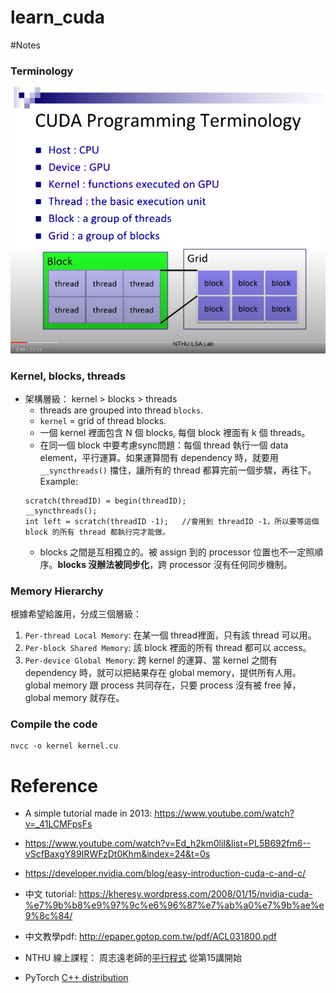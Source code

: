 # learn_cuda


#Notes
### Terminology
![terms](./imgs/terms.png)

### Kernel, blocks, threads
* 架構層級： kernel > blocks > threads
    - threads are grouped into thread `blocks`.
    - `kernel` = grid of thread blocks.
    - 一個 kernel 裡面包含 N 個 blocks, 每個 block 裡面有 k 個 threads。
    - 在同一個 block 中要考慮sync問題：每個 thread 執行一個 data element，平行運算。如果運算間有 dependency 時，就要用 `__syncthreads()` 擋住，讓所有的 thread 都算完前一個步驟，再往下。 Example: 
    ```
    scratch(threadID) = begin(threadID);
    __syncthreads();
    int left = scratch(threadID -1);   //會用到 threadID -1，所以要等這個 block 的所有 thread 都執行完才能做。
    ```
    - blocks 之間是互相獨立的。被 assign 到的 processor 位置也不一定照順序。**blocks 沒辦法被同步化**，跨 processor 沒有任何同步機制。

### Memory Hierarchy
根據希望給誰用，分成三個層級：

1. `Per-thread Local Memory`: 在某一個 thread裡面，只有該 thread 可以用。
2. `Per-block Shared Memory`: 該 block 裡面的所有 thread 都可以 access。
3. `Per-device Global Memory`: 跨 kernel 的運算、當 kernel 之間有 dependency 時，就可以把結果存在 global memory，提供所有人用。 global memory 跟 process 共同存在，只要 process 沒有被 free 掉， global memory 就存在。



### Compile the code
```
nvcc -o kernel kernel.cu
```


# Reference
* A simple tutorial made in 2013: https://www.youtube.com/watch?v=_41LCMFpsFs


* https://www.youtube.com/watch?v=Ed_h2km0liI&list=PL5B692fm6--vScfBaxgY89IRWFzDt0Khm&index=24&t=0s 

* https://developer.nvidia.com/blog/easy-introduction-cuda-c-and-c/ 

* 中文 tutorial: https://kheresy.wordpress.com/2008/01/15/nvidia-cuda-%e7%9b%b8%e9%97%9c%e6%96%87%e7%ab%a0%e7%9b%ae%e9%8c%84/ 

* 中文教學pdf: http://epaper.gotop.com.tw/pdf/ACL031800.pdf 

* NTHU 線上課程： 周志遠老師的[平行程式](https://youtu.be/t_q0Tajpyso) 從第15講開始

* PyTorch [C++ distribution](https://pytorch.org/cppdocs/installing.html)